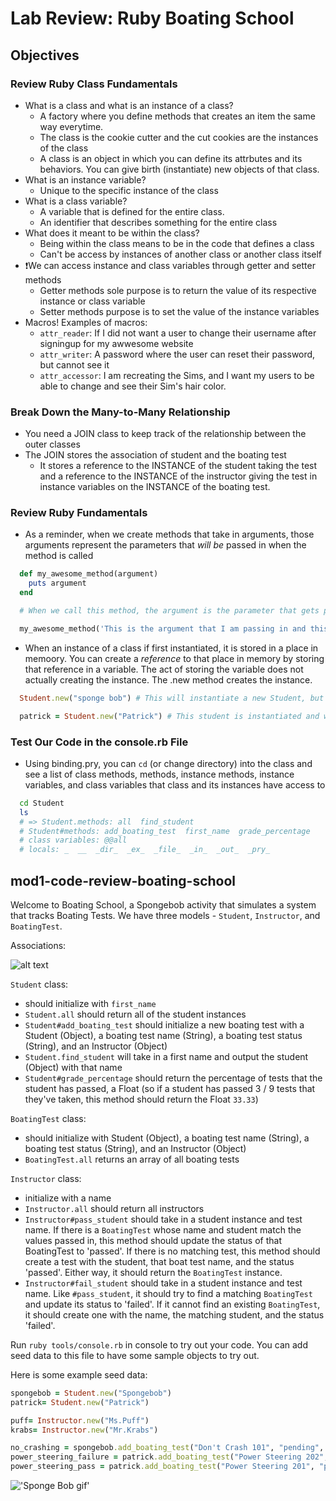 # Lab Review: Ruby Boating School

## Objectives

### Review Ruby Class Fundamentals

- What is a class and what is an instance of a class?
  - A factory where you define methods that creates an item the same way everytime.
  - The class is the cookie cutter and the cut cookies are the instances of the class
  - A class is an object in which you can define its attrbutes and its behaviors. You can give birth (instantiate) new objects of that class.
- What is an instance variable?
  - Unique to the specific instance of the class
- What is a class variable?
  - A variable that is defined for the entire class.
  - An identifier that describes something for the entire class
- What does it meant to be within the class?
  - Being within the class means to be in the code that defines a class
  - Can't be access by instances of another class or another class itself
- ❗️We can access instance and class variables through getter and setter methods
  - Getter methods sole purpose is to return the value of its respective instance or class variable
  - Setter methods purpose is to set the value of the instance variables
- Macros! Examples of macros:
  - `attr_reader`: If I did not want a user to change their username after signingup for my awwesome website
  - `attr_writer`: A password where the user can reset their password, but cannot see it
  - `attr_accessor`: I am recreating the Sims, and I want my users to be able to change and see their Sim's hair color.

### Break Down the Many-to-Many Relationship

- You need a JOIN class to keep track of the relationship between the outer classes
- The JOIN stores the association of student and the boating test
  - It stores a reference to the INSTANCE of the student taking the test and a reference to the INSTANCE of the instructor giving the test in instance variables on the INSTANCE of the boating test.

### Review Ruby Fundamentals

- As a reminder, when we create methods that take in arguments, those arguments represent the parameters that *will be* passed in when the method is called

```ruby
  def my_awesome_method(argument)
    puts argument
  end

  # When we call this method, the argument is the parameter that gets passed in.

  my_awesome_method('This is the argument that I am passing in and this string will be output to the terminal')
```

- When an instance of a class if first instantiated, it is stored in a place in memoory. You can create a _reference_ to that place in memory by storing that reference in a variable. The act of storing the variable does not actually creating the instance. The .new method creates the instance.

```ruby
  Student.new("sponge bob") # This will instantiate a new Student, but without a reference (in other words, an address), it is difficult to access that student.

  patrick = Student.new("Patrick") # This student is instantiated and we have a reference to the student through the variable patrick
```

### Test Our Code in the console.rb File

- Using binding.pry, you can `cd` (or change directory) into the class and see a list of class methods, methods, instance methods, instance variables, and class variables that class and its instances have access to

```bash
  cd Student
  ls
  # => Student.methods: all  find_student
  # Student#methods: add_boating_test  first_name  grade_percentage
  # class variables: @@all
  # locals: _  __  _dir_  _ex_  _file_  _in_  _out_  _pry_
```

## mod1-code-review-boating-school

Welcome to Boating School,  a Spongebob activity that simulates a system that tracks Boating Tests.  We have three models - `Student`, `Instructor`, and `BoatingTest`.

Associations:

![alt text][chart]

[chart]: https://i.imgur.com/eiFqjJe.png

`Student` class:

- should initialize with `first_name`
- `Student.all` should return all of the student instances
- `Student#add_boating_test` should initialize a new boating test with a Student (Object), a boating test name (String), a boating test status (String), and an Instructor (Object)
- `Student.find_student` will take in a first name and output the student (Object) with that name
- `Student#grade_percentage` should return the percentage of tests that the student has passed, a Float (so if a student has passed 3 / 9 tests that they've taken, this method should return the Float `33.33`)

`BoatingTest` class:

- should initialize with Student (Object), a boating test name (String), a boating test status (String), and an Instructor (Object)
- `BoatingTest.all` returns an array of all boating tests

`Instructor` class:

- initialize with a name
- `Instructor.all` should return all instructors
- `Instructor#pass_student` should take in a student instance and test name. If there is a `BoatingTest` whose name and student match the values passed in, this method should update the status of that BoatingTest to 'passed'. If there is no matching test, this method should create a test with the student, that boat test name, and the status 'passed'. Either way, it should return the `BoatingTest` instance.
- `Instructor#fail_student` should take in a student instance and test name. Like `#pass_student`, it should try to find a matching `BoatingTest` and update its status to 'failed'. If it cannot find an existing `BoatingTest`, it should create one with the name, the matching student, and the status 'failed'.

Run `ruby tools/console.rb` in console to try out your code. You can add seed data to this file to have some sample objects to try out.

Here is some example seed data:

``` ruby
spongebob = Student.new("Spongebob")
patrick= Student.new("Patrick")

puff= Instructor.new("Ms.Puff")
krabs= Instructor.new("Mr.Krabs")

no_crashing = spongebob.add_boating_test("Don't Crash 101", "pending", puff)
power_steering_failure = patrick.add_boating_test("Power Steering 202", "failed", puff)
power_steering_pass = patrick.add_boating_test("Power Steering 201", "passed", krabs)
```

!['Sponge Bob gif'](https://media.giphy.com/media/GwYxLtDaB3Wso/giphy.gif)
